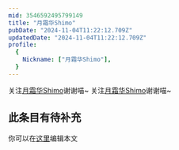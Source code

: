 ```yaml
---
mid: 3546592495799149
title: "月霜华Shimo"
pubDate: "2024-11-04T11:22:12.709Z"
updatedDate: "2024-11-04T11:22:12.709Z"
profile:
  {
    Nickname: ["月霜华Shimo"],
  }
---
```


关注[月霜华Shimo](https://space.bilibili.com/3546592495799149)谢谢喵~ 关注[月霜华Shimo](https://space.bilibili.com/3546592495799149)谢谢喵~

## 此条目有待补充
你可以在[这里](https://github.com/Yuhanawa/VTuber.ICU/edit/master/src/content/v/月霜华Shimo/index.md)编辑本文
